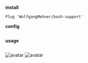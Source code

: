 **install**
```vim
Plug 'WolfgangMehner/bash-support'
```

**config**
```vim

```

**usage**
```vim

```

![avatar](https://wolfgangmehner.github.io/vim-plugins/bashsupport/menu_main.png)
![avatar](imgs/bash_surport.png.png)
